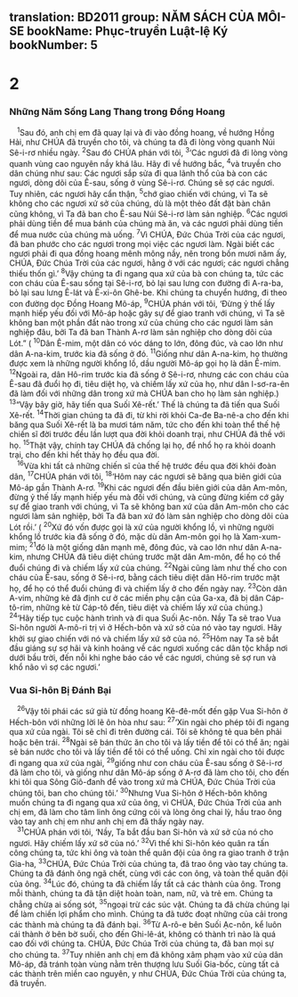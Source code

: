 translation: BD2011
group: NĂM SÁCH CỦA MÔI-SE
bookName: Phục-truyền Luật-lệ Ký 
bookNumber: 5
-------

<div class="title"><h1>2</h1><h3>Những Năm Sống Lang Thang trong Ðồng Hoang</h3></div>
<span class="verse phu_2_1"> <sup>1</sup>Sau đó, anh chị em đã quay lại và đi vào đồng hoang, về hướng Hồng Hải, như CHÚA đã truyền cho tôi, và chúng ta đã đi lòng vòng quanh Núi Sê-i-rơ nhiều ngày. </span>
<span class="verse phu_2_2"><sup>2</sup>Sau đó CHÚA phán với tôi, </span>
<span class="verse phu_2_3"><sup>3</sup>‘Các ngươi đã đi lòng vòng quanh vùng cao nguyên nầy khá lâu. Hãy đi về hướng bắc, </span>
<span class="verse phu_2_4"><sup>4</sup>và truyền cho dân chúng như sau: Các ngươi sắp sửa đi qua lãnh thổ của bà con các ngươi, dòng dõi của Ê-sau, sống ở vùng Sê-i-rơ. Chúng sẽ sợ các ngươi. Tuy nhiên, các ngươi hãy cẩn thận, </span>
<span class="verse phu_2_5"><sup>5</sup>chớ giao chiến với chúng, vì Ta sẽ không cho các ngươi xứ sở của chúng, dù là một thẻo đất đặt bàn chân cũng không, vì Ta đã ban cho Ê-sau Núi Sê-i-rơ làm sản nghiệp. </span>
<span class="verse phu_2_6"><sup>6</sup>Các ngươi phải dùng tiền để mua bánh của chúng mà ăn, và các ngươi phải dùng tiền để mua nước của chúng mà uống. </span>
<span class="verse phu_2_7"><sup>7</sup>Vì CHÚA, Ðức Chúa Trời của các ngươi, đã ban phước cho các ngươi trong mọi việc các ngươi làm. Ngài biết các ngươi phải đi qua đồng hoang mênh mông nầy, nên trong bốn mươi năm ấy, CHÚA, Ðức Chúa Trời của các ngươi, hằng ở với các ngươi; các ngươi chẳng thiếu thốn gì.’ </span>
<span class="verse phu_2_8"><sup>8</sup>Vậy chúng ta đi ngang qua xứ của bà con chúng ta, tức các con cháu của Ê-sau sống tại Sê-i-rơ, bỏ lại sau lưng con đường đi A-ra-ba, bỏ lại sau lưng Ê-lát và Ê-xi-ôn Ghê-be. Khi chúng ta chuyển hướng, đi theo con đường dọc Ðồng Hoang Mô-áp, </span>
<span class="verse phu_2_9"><sup>9</sup>CHÚA phán với tôi, ‘Ðừng ỷ thế lấy mạnh hiếp yếu đối với Mô-áp hoặc gây sự để giao tranh với chúng, vì Ta sẽ không ban một phần đất nào trong xứ của chúng cho các ngươi làm sản nghiệp đâu, bởi Ta đã ban Thành A-rơ làm sản nghiệp cho dòng dõi của Lót.” (</span>
<span class="verse phu_2_10"><sup>10</sup>Dân Ê-mim, một dân có vóc dáng to lớn, đông đúc, và cao lớn như dân A-na-kim, trước kia đã sống ở đó. </span>
<span class="verse phu_2_11"><sup>11</sup>Giống như dân A-na-kim, họ thường được xem là những người khổng lồ, dầu người Mô-áp gọi họ là dân Ê-mim. </span>
<span class="verse phu_2_12"><sup>12</sup>Ngoài ra, dân Hô-rim trước kia đã sống ở Sê-i-rơ, nhưng các con cháu của Ê-sau đã đuổi họ đi, tiêu diệt họ, và chiếm lấy xứ của họ, như dân I-sơ-ra-ên đã làm đối với những dân trong xứ mà CHÚA ban cho họ làm sản nghiệp.) </span>
<span class="verse phu_2_13"><sup>13</sup>“Vậy bây giờ, hãy tiến qua Suối Xê-rết.’ Thế là chúng ta đã tiến qua Suối Xê-rết. </span>
<span class="verse phu_2_14"><sup>14</sup>Thời gian chúng ta đã đi, từ khi rời khỏi Ca-đe Ba-nê-a cho đến khi băng qua Suối Xê-rết là ba mươi tám năm, tức cho đến khi toàn thể thế hệ chiến sĩ đời trước đều lần lượt qua đời khỏi doanh trại, như CHÚA đã thề với họ. </span>
<span class="verse phu_2_15"><sup>15</sup>Thật vậy, chính tay CHÚA đã chống lại họ, để nhổ họ ra khỏi doanh trại, cho đến khi hết thảy họ đều qua đời.<br/></span>
<span class="verse phu_2_16"> <sup>16</sup>Vừa khi tất cả những chiến sĩ của thế hệ trước đều qua đời khỏi đoàn dân, </span>
<span class="verse phu_2_17"><sup>17</sup>CHÚA phán với tôi, </span>
<span class="verse phu_2_18"><sup>18</sup>‘Hôm nay các ngươi sẽ băng qua biên giới của Mô-áp gần Thành A-rơ. </span>
<span class="verse phu_2_19"><sup>19</sup>Khi các ngươi đến đầu biên giới của dân Am-môn, đừng ỷ thế lấy mạnh hiếp yếu mà đối với chúng, và cũng đừng kiếm cớ gây sự để giao tranh với chúng, vì Ta sẽ không ban xứ của dân Am-môn cho các ngươi làm sản nghiệp, bởi Ta đã ban xứ đó làm sản nghiệp cho dòng dõi của Lót rồi.’ (</span>
<span class="verse phu_2_20"><sup>20</sup>Xứ đó vốn được gọi là xứ của người khổng lồ, vì những người khổng lồ trước kia đã sống ở đó, mặc dù dân Am-môn gọi họ là Xam-xum-mim; </span>
<span class="verse phu_2_21"><sup>21</sup>đó là một giống dân mạnh mẽ, đông đúc, và cao lớn như dân A-na-kim, nhưng CHÚA đã tiêu diệt chúng trước mặt dân Am-môn, để họ có thể đuổi chúng đi và chiếm lấy xứ của chúng. </span>
<span class="verse phu_2_22"><sup>22</sup>Ngài cũng làm như thế cho con cháu của Ê-sau, sống ở Sê-i-rơ, bằng cách tiêu diệt dân Hô-rim trước mặt họ, để họ có thể đuổi chúng đi và chiếm lấy ở cho đến ngày nay. </span>
<span class="verse phu_2_23"><sup>23</sup>Còn dân A-vim, những kẻ đã định cư ở các miền phụ cận của Ga-xa, đã bị dân Cáp-tô-rim, những kẻ từ Cáp-tô đến, tiêu diệt và chiếm lấy xứ của chúng.) </span>
<span class="verse phu_2_24"><sup>24</sup>‘Hãy tiếp tục cuộc hành trình và đi qua Suối Ạc-nôn. Nầy Ta sẽ trao Vua Si-hôn người A-mô-ri trị vì ở Hếch-bôn và xứ sở của nó vào tay ngươi. Hãy khởi sự giao chiến với nó và chiếm lấy xứ sở của nó. </span>
<span class="verse phu_2_25"><sup>25</sup>Hôm nay Ta sẽ bắt đầu giáng sự sợ hãi và kinh hoảng về các ngươi xuống các dân tộc khắp nơi dưới bầu trời, đến nỗi khi nghe báo cáo về các ngươi, chúng sẽ sợ run và khổ não vì sợ các ngươi.’<br/></span>
<div class="title"><h3>Vua Si-hôn Bị Ðánh Bại</h3></div>
<span class="verse phu_2_26"> <sup>26</sup>Vậy tôi phái các sứ giả từ đồng hoang Kê-đê-mốt đến gặp Vua Si-hôn ở Hếch-bôn với những lời lẽ ôn hòa như sau: </span>
<span class="verse phu_2_27"><sup>27</sup>‘Xin ngài cho phép tôi đi ngang qua xứ của ngài. Tôi sẽ chỉ đi trên đường cái. Tôi sẽ không tẻ qua bên phải hoặc bên trái. </span>
<span class="verse phu_2_28"><sup>28</sup>Ngài sẽ bán thức ăn cho tôi và lấy tiền để tôi có thể ăn; ngài sẽ bán nước cho tôi và lấy tiền để tôi có thể uống. Chỉ xin ngài cho tôi được đi ngang qua xứ của ngài, </span>
<span class="verse phu_2_29"><sup>29</sup>giống như con cháu của Ê-sau sống ở Sê-i-rơ đã làm cho tôi, và giống như dân Mô-áp sống ở A-rơ đã làm cho tôi, cho đến khi tôi qua Sông Giô-đanh để vào trong xứ mà CHÚA, Ðức Chúa Trời của chúng tôi, ban cho chúng tôi.’ </span>
<span class="verse phu_2_30"><sup>30</sup>Nhưng Vua Si-hôn ở Hếch-bôn không muốn chúng ta đi ngang qua xứ của ông, vì CHÚA, Ðức Chúa Trời của anh chị em, đã làm cho tâm linh ông cứng cỏi và lòng ông chai lỳ, hầu trao ông vào tay anh chị em như anh chị em đã thấy ngày nay.<br/></span>
<span class="verse phu_2_31"> <sup>31</sup>CHÚA phán với tôi, ‘Nầy, Ta bắt đầu ban Si-hôn và xứ sở của nó cho ngươi. Hãy chiếm lấy xứ sở của nó.’ </span>
<span class="verse phu_2_32"><sup>32</sup>Vì thế khi Si-hôn kéo quân ra tấn công chúng ta, tức khi ông và toàn thể quân đội của ông ra giao tranh ở trận Gia-ha, </span>
<span class="verse phu_2_33"><sup>33</sup>CHÚA, Ðức Chúa Trời của chúng ta, đã trao ông vào tay chúng ta. Chúng ta đã đánh ông ngã chết, cùng với các con ông, và toàn thể quân đội của ông. </span>
<span class="verse phu_2_34"><sup>34</sup>Lúc đó, chúng ta đã chiếm lấy tất cả các thành của ông. Trong mỗi thành, chúng ta đã tận diệt hoàn toàn, nam, nữ, và trẻ em. Chúng ta chẳng chừa ai sống sót, </span>
<span class="verse phu_2_35"><sup>35</sup>ngoại trừ các súc vật. Chúng ta đã chừa chúng lại để làm chiến lợi phẩm cho mình. Chúng ta đã tước đoạt những của cải trong các thành mà chúng ta đã đánh bại. </span>
<span class="verse phu_2_36"><sup>36</sup>Từ A-rô-e bên Suối Ạc-nôn, kể luôn cái thành ở bên bờ suối, cho đến Ghi-lê-át, không có thành trì nào là quá cao đối với chúng ta. CHÚA, Ðức Chúa Trời của chúng ta, đã ban mọi sự cho chúng ta. </span>
<span class="verse phu_2_37"><sup>37</sup>Tuy nhiên anh chị em đã không xâm phạm vào xứ của dân Mô-áp, đã tránh toàn vùng nằm trên thượng lưu Suối Gia-bốc, cùng tất cả các thành trên miền cao nguyên, y như CHÚA, Ðức Chúa Trời của chúng ta, đã truyền.<br/></span>
